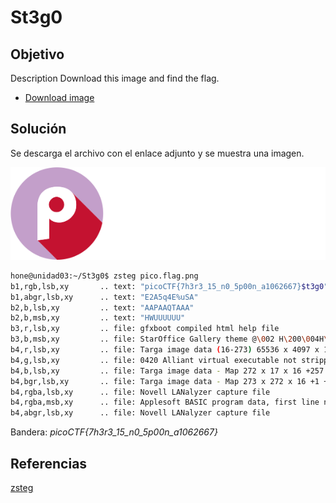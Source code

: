 # St3g0

## Objetivo

Description
Download this image and find the flag.
- [Download image](https://artifacts.picoctf.net/c/216/pico.flag.png)

## Solución

Se descarga el archivo con el enlace adjunto y se muestra una imagen.

![pico.flag](pico.flag.png)

```bash
hone@unidad03:~/St3g0$ zsteg pico.flag.png 
b1,rgb,lsb,xy       .. text: "picoCTF{7h3r3_15_n0_5p00n_a1062667}$t3g0"
b1,abgr,lsb,xy      .. text: "E2A5q4E%uSA"
b2,b,lsb,xy         .. text: "AAPAAQTAAA"
b2,b,msb,xy         .. text: "HWUUUUUU"
b3,r,lsb,xy         .. file: gfxboot compiled html help file
b3,b,msb,xy         .. file: StarOffice Gallery theme @\002 H\200\004H\002\004H\200$H\022\004H\200\004\010, 0 objects
b4,r,lsb,xy         .. file: Targa image data (16-273) 65536 x 4097 x 1 +4352 +4369 - 1-bit alpha - right "\021\020\001\001\021\021\001\001\021\021\001"
b4,g,lsb,xy         .. file: 0420 Alliant virtual executable not stripped
b4,b,lsb,xy         .. file: Targa image data - Map 272 x 17 x 16 +257 +272 - 1-bit alpha "\020\001\021\001\021\020\020\001\020\001\020\001"
b4,bgr,lsb,xy       .. file: Targa image data - Map 273 x 272 x 16 +1 +4113 - 1-bit alpha "\020\001\001\001"
b4,rgba,lsb,xy      .. file: Novell LANalyzer capture file
b4,rgba,msb,xy      .. file: Applesoft BASIC program data, first line number 8
b4,abgr,lsb,xy      .. file: Novell LANalyzer capture file
```

Bandera: *picoCTF{7h3r3_15_n0_5p00n_a1062667}*

## Referencias

[zsteg](https://github.com/zed-0xff/zsteg)
